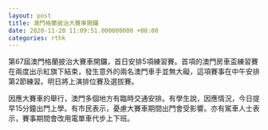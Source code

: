 ```yaml
---
layout: post
title: 澳門格蘭披治大賽車開鑼
date: 2020-11-20 11:09:51.000000000 +08:00
categories: rthk
---
```


第67屆澳門格蘭披治大賽車開鑼，首日安排5項練習賽。首項的澳門房車盃練習賽在兩度出示紅旗下結束，發生意外的兩名澳門車手並無大礙，這項賽事在中午安排第2節練習。明日將上演排位賽及選拔賽。

因應大賽車的舉行，澳門多個地方有臨時交通安排。有學生說，因應情況，今日提早15分鐘出門上學。有市民表示，憂慮大賽車期間出門會受影響。亦有駕車人士表示，賽事期間會改用電單車代步上下班。
